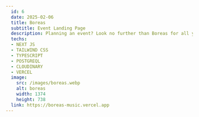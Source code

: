 ```yaml
---
  id: 6
  date: 2025-02-06
  title: Boreas
  subtitle: Event Landing Page
  description: Planning an event? Look no further than Boreas for all your event booking needs! Our user-friendly platform is powered by Next, Postgresql, and Cloudinary to ensure a smooth and reliable booking process.
  techs: 
  - NEXT JS
  - TAILWIND CSS
  - TYPESCRIPT
  - POSTGREQL
  - CLOUDINARY
  - VERCEL
  image:
    src: /images/boreas.webp
    alt: boreas
    width: 1374
    height: 738
  link: https://boreas-music.vercel.app
---
```

